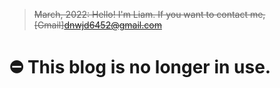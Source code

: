 > <del> March, 2022: Hello! I'm Liam. If you want to contact me, [Gmail]<dnwjd6452@gmail.com> </del>

# ⛔️ This blog is no longer in use.

